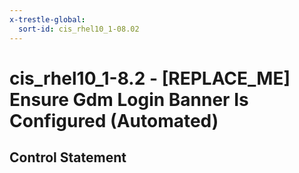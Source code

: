 ```yaml
---
x-trestle-global:
  sort-id: cis_rhel10_1-08.02
---
```


# cis_rhel10_1-8.2 - \[REPLACE_ME\] Ensure Gdm Login Banner Is Configured (Automated)

## Control Statement
